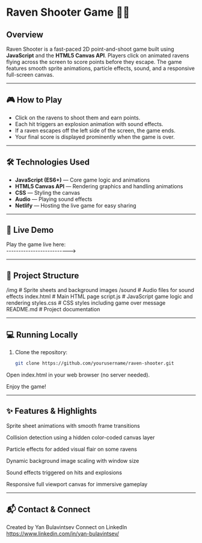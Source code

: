 # Raven Shooter Game 🎯🦅

## Overview
Raven Shooter is a fast-paced 2D point-and-shoot game built using **JavaScript** and the **HTML5 Canvas API**. Players click on animated ravens flying across the screen to score points before they escape. The game features smooth sprite animations, particle effects, sound, and a responsive full-screen canvas.

---

## 🎮 How to Play
- Click on the ravens to shoot them and earn points.  
- Each hit triggers an explosion animation with sound effects.  
- If a raven escapes off the left side of the screen, the game ends.  
- Your final score is displayed prominently when the game is over.

---

## 🛠️ Technologies Used
- **JavaScript (ES6+)** — Core game logic and animations  
- **HTML5 Canvas API** — Rendering graphics and handling animations  
- **CSS** — Styling the canvas
- **Audio** — Playing sound effects  
- **Netlify** — Hosting the live game for easy sharing

---

## 🚀 Live Demo
Play the game live here:  
-------------------------->

---

## 📂 Project Structure
/img # Sprite sheets and background images
/sound # Audio files for sound effects
index.html # Main HTML page
script.js # JavaScript game logic and rendering
styles.css # CSS styles including game over message
README.md # Project documentation

---

## 💻 Running Locally
1. Clone the repository:  
   ```bash
   git clone https://github.com/yourusername/raven-shooter.git
Open index.html in your web browser (no server needed).

Enjoy the game!

---

## ✨ Features & Highlights
Sprite sheet animations with smooth frame transitions

Collision detection using a hidden color-coded canvas layer

Particle effects for added visual flair on some ravens

Dynamic background image scaling with window size

Sound effects triggered on hits and explosions

Responsive full viewport canvas for immersive gameplay

---

## 📬 Contact & Connect
Created by Yan Bulavintsev
Connect on LinkedIn https://www.linkedin.com/in/yan-bulavintsev/
